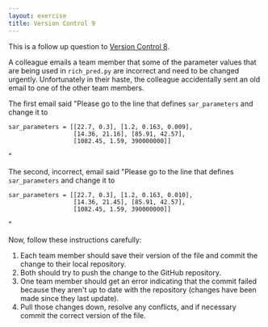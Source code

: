 ```yaml
---
layout: exercise
title: Version Control 9
---
```


This is a follow up question to
[Version Control 8](/exercises/Version-control-8).

A colleague emails a team member that some of the parameter values that are being used in `rich_pred.py`
are incorrect and need to be changed urgently. Unfortunately in their haste, the colleague accidentally 
sent an old email to one of the other team members.

The first email said "Please go to the line that
defines `sar_parameters` and change it to

```
sar_parameters = [[22.7, 0.3], [1.2, 0.163, 0.009],
                  [14.36, 21.16], [85.91, 42.57],
				  [1082.45, 1.59, 390000000]]
```
"

The second, incorrect, email said "Please go to the line that
defines `sar_parameters` and change it to

```
sar_parameters = [[22.7, 0.3], [1.2, 0.163, 0.010],
                  [14.36, 21.45], [85.91, 42.57],
				  [1082.45, 1.59, 390000000]]
```
"

Now, follow these instructions carefully:

1.  Each team member should save their version of the file and commit the change to their
    local repository.
2.  Both should try to push the change to the GitHub repository.
3.  One team member should get an error indicating that the commit failed because
    they aren't up to date with the repository (changes have been made since
    they last update).
4.  Pull those changes down, resolve any conflicts, and if necessary commit the correct
    version of the file.
